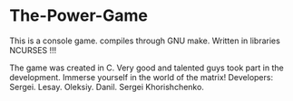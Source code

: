 # The-Power-Game
This is a console game. 
compiles through GNU make. 
Written in libraries NCURSES !!!


The game was created in C. Very good and talented guys took part in the development. Immerse yourself in the world of the matrix!
Developers: 
  Sergei. 
  Lesay. 
  Oleksiy. 
  Danil. 
  Sergei Khorishchenko.


